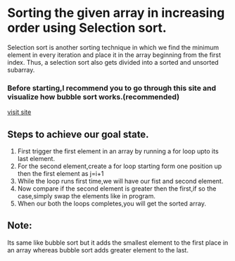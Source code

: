# Sorting the given array in increasing order using Selection sort.

Selection sort is another sorting technique in which we find the minimum element in every iteration and place it in the array beginning from the first index. Thus, a selection sort also gets divided into a sorted and unsorted subarray.

### Before starting,I recommend you to go through this site and visualize how bubble sort works.(recommended)

[visit site](https://visualgo.net/en/sorting?slide=1-1)

## Steps to achieve our goal state.

1. First trigger the first element in an array by running a for loop upto its last element.
2. For the second element,create a for loop starting form one position up then the first element as j=i+1
3. While the loop runs first time,we will have our fist and second element.
4. Now compare if the second element is greater then the first,if so the case,simply swap the elements like in program.
5. When our both the loops completes,you will get the sorted array.

## Note:

Its same like bubble sort but it adds the smallest element to the first place in an array whereas bubble sort adds greater element to the last.

